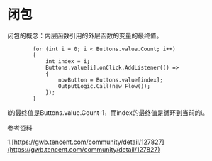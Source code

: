 # 闭包

闭包的概念：内层函数引用的外层函数的变量的最终值。

```
        for (int i = 0; i < Buttons.value.Count; i++)
        {
            int index = i;
            Buttons.value[i].onClick.AddListener(() =>
            {
                nowButton = Buttons.value[index];
                OutputLogic.Call(new Flow());
            });
        }
```

i的最终值是Buttons.value.Count-1，而index的最终值是循环到当前的i。

参考资料

1.[https://gwb.tencent.com/community/detail/127827](https://gwb.tencent.com/community/detail/127827)
